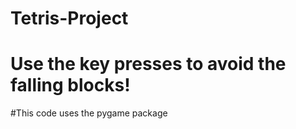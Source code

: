 # Tetris-Project
# Use the key presses to avoid the falling blocks!
#This code uses the pygame package 
